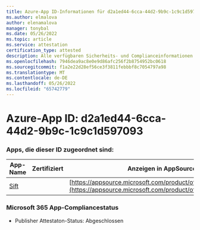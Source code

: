 ```yaml
---
title: Azure-App ID-Informationen für d2a1ed44-6cca-44d2-9b9c-1c9c1d597093
ms.author: elmalova
author: elenamalova
manager: tonybal
ms.date: 05/26/2022
ms.topic: article
ms.service: attestation
certification_type: attested
description: Alle verfügbaren Sicherheits- und Complianceinformationen für d2a1ed44-6cca-44d2-9b9c-1c9c1d597093.
ms.openlocfilehash: 7946dea9ac8e0e9d86afc256f2b8754952bc0618
ms.sourcegitcommit: f1a2e22d28ef56ce3f3811febbbf8c7054797a98
ms.translationtype: MT
ms.contentlocale: de-DE
ms.lasthandoff: 05/26/2022
ms.locfileid: "65742779"
---
```

# <a name="azure-app-id-d2a1ed44-6cca-44d2-9b9c-1c9c1d597093"></a>Azure-App ID: d2a1ed44-6cca-44d2-9b9c-1c9c1d597093


### <a name="apps-associated-with-this-id"></a>Apps, die dieser ID zugeordnet sind:
| **App-Name** | **Zertifiziert** | **Anzeigen in AppSource** |
|--------------|---------------|-----------------------|
| [Sift](../forward/WA200002545.md) |  | [https://appsource.microsoft.com/product/office/WA200002545](https://appsource.microsoft.com/product/office/WA200002545) |

### <a name="microsoft-365-app-compliance-status"></a>Microsoft 365 App-Compliancestatus
- Publisher Attestaton-Status: Abgeschlossen
